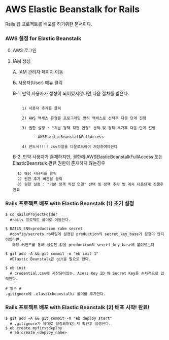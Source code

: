 # AWS Elastic Beanstalk for Rails  

Rails 웹 프로젝트를 배포를 하기위한 문서이다.

### AWS 설정 for Elastic Beanstalk

0. AWS 로그인 


1. IAM 생성

   A. IAM 관리자 페이지 이동                                                      
   
   B. 사용자(User) 메뉴 클릭 
   
      B-1. 만약 사용자가 생성이 되어있지않다면 다음 절차를 밟은다.
      ```
      
          1) 사용자 추가를 클릭
          
          2) AWS 액세스 유형을 프로그래밍 방식 액세스로 선택후 다음 단계 진행
          
          3) 권한 설정 : "기본 정책 직접 연결" 선택 및 정책 추가후 다음 단계 진행
          
               - AWSElasticBeanstalkFullAccess
          
          4) 반드시!!!! csv파일을 다운로드하여 저장하여야한다
     ```

    B-2. 만약 사용자가 존재하지만, 권한에 AWSElasticBeanstalkFullAccess 또는 ElasticBeanstalk 관련 권한이 존재하지 않는경우

   ```
     1) 해당 사용자를 클릭 
     2) 권한 추가 버튼을 클릭
     3) 권한 설정 : "기본 정책 직접 연결" 선택 및 정책 추가 및 계속 다음단계 진행후 완료
   ```
### Rails 프로젝트 배포 with Elastic Beanstalk  (1) 초기 설정

```
$ cd RailsProjectFolder 
  #rails 프로젝트 폴더로 이동한다.

$ RAILS_ENV=production rake secret 
  #config/secrets.rb파일에 설정된 production의 secret_key_base가 설정이 안되어있다면, 
   해당 커맨드를 통해 생성된 값을 production의 secret_key_base에 붙여넣는다 
   
$ git add -A && git commit -m "eb init 1" 
  #Elastic Beanstalk은 git을 필요로 한다.

$ eb init 
  # credential.csv에 저장되어있는, Acess Key ID 와 Secret Key를 순차적으로 입력한다.
  
# 필수 #
.gitignore에 .elasticbeanstalk/ 폴더를 추가한다. 
```
### Rails 프로젝트 배포 with Elastic Beanstalk  (2) 배포 시작! 완료!

```
$ git add -A && git commit -m "eb deploy start"
  # .gitignore가 제대로 설정되어있는지 확인후 실행한다.
$ eb create myfirstdeploy 
  # eb create <deploy_name>
```

